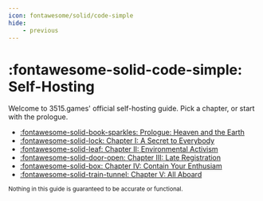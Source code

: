 ```yaml
---
icon: fontawesome/solid/code-simple
hide:
    - previous
---
```


# :fontawesome-solid-code-simple: Self-Hosting

Welcome to 3515.games' official self-hosting guide. Pick a chapter, or start with the prologue.


<div class="grid cards" markdown>

- [:fontawesome-solid-book-sparkles: Prologue: Heaven and the Earth](prologue)
- [:fontawesome-solid-lock: Chapter I: A Secret to Everybody](i)
- [:fontawesome-solid-leaf: Chapter II: Environmental Activism](ii)
- [:fontawesome-solid-door-open: Chapter III: Late Registration](iii)
- [:fontawesome-solid-box: Chapter IV: Contain Your Enthusiam](iv)
- [:fontawesome-solid-train-tunnel: Chapter V: All Aboard](v)

</div>

<small>Nothing in this guide is guaranteed to be accurate or functional.</small>
